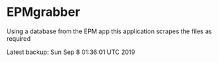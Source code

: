 # EPMgrabber
Using a database from the EPM app this application scrapes the files as required


Latest backup: Sun Sep 8 01:36:01 UTC 2019
